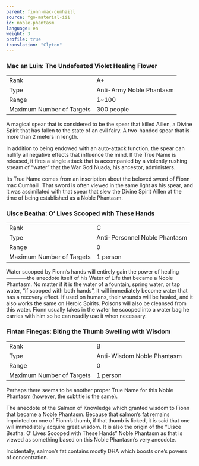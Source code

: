 ```yaml
---
parent: fionn-mac-cumhaill
source: fgo-material-iii
id: noble-phantasm
language: en
weight: 3
profile: true
translation: "Clyton"
---
```


### Mac an Luin: The Undefeated Violet Healing Flower

<table>
  <tr><td>Rank</td><td>A+</td></tr>
  <tr><td>Type</td><td>Anti-Army Noble Phantasm</td></tr>
  <tr><td>Range</td><td>1~100</td></tr>
  <tr><td>Maximum Number of Targets</td><td>300 people</td></tr>
</table>

A magical spear that is considered to be the spear that killed Aillen, a Divine Spirit that has fallen to the state of an evil fairy. A two-handed spear that is more than 2 meters in length.

In addition to being endowed with an auto-attack function, the spear can nullify all negative effects that influence the mind. If the True Name is released, it fires a single attack that is accompanied by a violently rushing stream of “water” that the War God Nuada, his ancestor, administers.

Its True Name comes from an inscription about the beloved sword of Fionn mac Cumhaill. That sword is often viewed in the same light as his spear, and it was assimilated with that spear that slew the Divine Spirit Aillen at the time of being established as a Noble Phantasm.

### Uisce Beatha: O’ Lives Scooped with These Hands

<table>
  <tr><td>Rank</td><td>C</td></tr>
  <tr><td>Type</td><td>Anti-Personnel Noble Phantasm</td></tr>
  <tr><td>Range</td><td>0</td></tr>
  <tr><td>Maximum Number of Targets</td><td>1 person</td></tr>
</table>

Water scooped by Fionn’s hands will entirely gain the power of healing————the anecdote itself of his Water of Life that became a Noble Phantasm. No matter if it is the water of a fountain, spring water, or tap water, “if scooped with both hands”, it will immediately become water that has a recovery effect. If used on humans, their wounds will be healed, and it also works the same on Heroic Spirits. Poisons will also be cleansed from this water. Fionn usually takes in the water he scooped into a water bag he carries with him so he can readily use it when necessary.

### Fintan Finegas: Biting the Thumb Swelling with Wisdom

<table>
  <tr><td>Rank</td><td>B</td></tr>
  <tr><td>Type</td><td>Anti-Wisdom Noble Phantasm</td></tr>
  <tr><td>Range</td><td>0</td></tr>
  <tr><td>Maximum Number of Targets</td><td>1 person</td></tr>
</table>

Perhaps there seems to be another proper True Name for this Noble Phantasm (however, the subtitle is the same).

The anecdote of the Salmon of Knowledge which granted wisdom to Fionn that became a Noble Phantasm. Because that salmon’s fat remains imprinted on one of Fionn’s thumb, if that thumb is licked, it is said that one will immediately acquire great wisdom. It is also the origin of the “Uisce Beatha: O’ Lives Scooped with These Hands” Noble Phantasm as that is viewed as something based on this Noble Phantasm’s very anecdote.

Incidentally, salmon’s fat contains mostly DHA which boosts one’s powers of concentration.
